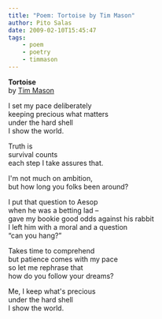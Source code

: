 ```yaml
---
title: "Poem: Tortoise by Tim Mason"
author: Pito Salas
date: 2009-02-10T15:45:47
tags:
    - poem
    - poetry
    - timmason
---
```




**Tortoise**  
by [Tim Mason](<http://www.timothydmason.com/tortoise.shtml>)

I set my pace deliberately  
keeping precious what matters  
under the hard shell  
I show the world.

Truth is  
survival counts  
each step I take assures that.

I'm not much on ambition,  
but how long you folks been around?

I put that question to Aesop  
when he was a betting lad –  
gave my bookie good odds against his rabbit  
I left him with a moral and a question  
“can you hang?”

Takes time to comprehend  
but patience comes with my pace  
so let me rephrase that  
how do you follow your dreams?

Me, I keep what's precious  
under the hard shell  
I show the world.


